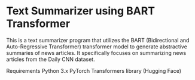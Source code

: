 
# Text Summarizer using BART Transformer
This is a text summarizer program that utilizes the BART (Bidirectional and Auto-Regressive Transformer) transformer model to generate abstractive summaries of news articles. It specifically focuses on summarizing news articles from the Daily CNN dataset.

Requirements
Python 3.x
PyTorch
Transformers library (Hugging Face)
